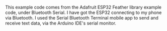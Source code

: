 This example code comes from the Adafruit ESP32 Feather library example code, under Bluetooth Serial.
I have got the ESP32 connecting to my phone via Bluetooth. I used the Serial Bluetooth Terminal mobile app to send and receive text data, via the Arduino IDE's serial monitor.
